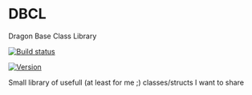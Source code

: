 DBCL
====

Dragon Base Class Library 

[![Build status](https://ci.appveyor.com/api/projects/status/r6itkcob69p9g6ro?svg=true)](https://ci.appveyor.com/project/ddur/dbcl)

[![Version](https://img.shields.io/badge/version-alpha-red.svg)]()


Small library of usefull (at least for me ;) classes/structs I want to share 
